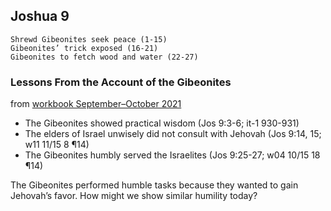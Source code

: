 ## Joshua 9

```
Shrewd Gibeonites seek peace (1-15)
Gibeonites’ trick exposed (16-21)
Gibeonites to fetch wood and water (22-27)
```

### Lessons From the Account of the Gibeonites

from [workbook September–October 2021](https://www.jw.org/en/library/jw-meeting-workbook/september-october-2021-mwb/Life-and-Ministry-Meeting-Schedule-for-October-4-10-2021/Lessons-From-the-Account-of-the-Gibeonites/)

- The Gibeonites showed practical wisdom (Jos 9:3-6; it-1 930-931)
- The elders of Israel unwisely did not consult with Jehovah (Jos 9:14, 15; w11 11/15 8 ¶14)
- The Gibeonites humbly served the Israelites (Jos 9:25-27; w04 10/15 18 ¶14)

The Gibeonites performed humble tasks because they wanted to gain Jehovah’s favor. How might we show similar humility today?
